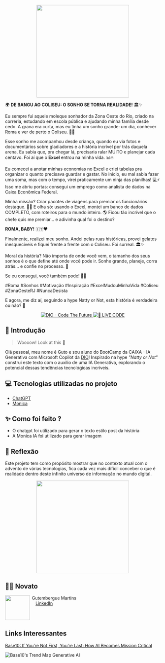 <p align="center">
<img 
    src="./assets/minha_viagem_para_Roma"
    width="300"
/>
</p>

🌍 **DE BANGU AO COLISEU: O SONHO SE TORNA REALIDADE!** 🏛️✨  

Eu sempre fui aquele moleque sonhador da Zona Oeste do Rio, criado na correria, estudando em escola pública e ajudando minha família desde cedo. A grana era curta, mas eu tinha um sonho grande: um dia, conhecer Roma e ver de perto o Coliseu. 💭✨ 

Esse sonho me acompanhou desde criança, quando eu via fotos e documentários sobre gladiadores e a história incrível por trás daquela arena. Eu sabia que, pra chegar lá, precisaria ralar MUITO e planejar cada centavo. Foi aí que o **Excel** entrou na minha vida. 📊🔥  

Eu comecei a anotar minhas economias no Excel e criei tabelas pra organizar o quanto precisava guardar e gastar. No início, eu mal sabia fazer uma soma, mas com o tempo, virei praticamente um ninja das planilhas! 💻⚡ Isso me abriu portas: consegui um emprego como analista de dados na Caixa Econômica Federal.  

Minha missão? Criar pacotes de viagens para premiar os funcionários destaque. 🚀💼 E olha só: usando o Excel, montei um banco de dados COMPLETO, com roteiros para o mundo inteiro. 🌎 Ficou tão incrível que o chefe quis me premiar... e adivinha qual foi o destino?  

**ROMA, BABY!** 🇮🇹❤️  

Finalmente, realizei meu sonho. Andei pelas ruas históricas, provei gelatos inesquecíveis e fiquei frente a frente com o Coliseu. Foi surreal. 🏛️✨  

Moral da história? Não importa de onde você vem, o tamanho dos seus sonhos é o que define até onde você pode ir. Sonhe grande, planeje, corra atrás... e confie no processo. 🙌  

Se eu consegui, você também pode! 🚀💡  

#Roma #Sonhos #Motivação #Inspiração #ExcelMudouMinhaVida #Coliseu #ZonaOesteRJ #NuncaDesista

E agora, me diz aí, seguindo a hype Natty or Not, esta história é verdadeira ou não? 🤔

<p align="center">
<a href="https://dio.me/">
    <img 
        src="https://img.shields.io/badge/DIO-Code_The_Future-28DA77?logo=youtube" 
        alt="DIO - Code The Future">
</a>
<a href="https://dio.me/">
<img 
    src="https://img.shields.io/badge/🔴_LIVE_CODE-FF5E72" 
    alt="🔴 LIVE CODE">
</a>
</p>


## 🚀 Introdução

> Woooow! Look at this 👀

Olá pessoal, meu nome é Guto e sou aluno do BootCamp da CAIXA - IA Generativa com Microsoft Copilot da [DIO](https://dio.me)! Inspirado na hype _"Natty or Not"_ construi este texto com o auxilio de uma IA Generativa, explorando o potencial dessas tendências tecnológicas incríveis.

## 💻 Tecnologias utilizadas no projeto

- [ChatGPT](https://chat.openai.com/) 
- [Monica](https://monica.im/home)


## ✨ Como foi feito ?

- O chatgpt foi utilizado para gerar o texto estilo post da história
- A Monica IA foi utilizado para gerar imagem

## 💭 Reflexão

Este projeto tem como propósito mostrar que no contexto atual com o advento de várias tecnologias, fica cada vez mais dificil conceber o que é realidade dentro deste infinito universo de informação no mundo digital.

<p align="center">
<img 
    src="./assets/o_que_e_verdade"
    width="300"
/>
</p>

## 👨‍💻 Novato

<p>
    <img 
      align=left 
      margin=10 
      width=80 
      src="https://cdn.jsdelivr.net/gh/alohe/avatars/png/memo_30.png"
    />
    <p>&nbspGutembergue Martins<br>&nbsp
    &nbsp;
    <a 
        href="<a href="https://www.linkedin.com/in/gutembergue-martins-38336a59" target="_blank">LinkedIn</a>
    </p>
<br/><br/>


## Links Interessantes

[Base10: If You’re Not First, You’re Last: How AI Becomes Mission Critical](https://base10.vc/post/generative-ai-mission-critical/)

![Base10's Trend Map Generative AI](https://github.com/digitalinnovationone/lab-natty-or-not/assets/730492/f4df26e8-f8f7-4419-8252-c69d73ea930c)
